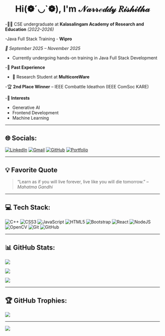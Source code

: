 <h2 align="center" style="font-size: 28px;">Hi(❁´◡`❁), I'm <b>𝒩𝒶𝓇𝓇ℯ𝒹𝒹𝓎 𝑅𝒾𝓈𝒽𝒾𝓉𝒽𝒶</b></h2>


-👩‍🎓 CSE undergraduate at **Kalasalingam Academy of Research and Education** *(2022–2026)*

-Java Full Stack Training - **Wipro**  

  *📅 September 2025 – November 2025*
  - Currently undergoing hands-on training in Java Full Stack Development

-🔬 **Past Experience**  
- 🧪 Research Student at **MulticoreWare**

-🏆 **2nd Place Winner** – IEEE Combattle Ideathon (IEEE ComSoc KARE)

-🎯 **Interests**  
- Generative AI  
- Frontend Development  
- Machine Learning  



---

## 🌐 Socials:
[![LinkedIn](https://img.shields.io/badge/LinkedIn-%230077B5.svg?logo=linkedin&logoColor=white)](https://linkedin.com/in/rishitha-narreddy-9886a4268)
[![Gmail](https://img.shields.io/badge/Email-D14836?logo=gmail&logoColor=white)](mailto:rishithan582@gmail.com)
[![GitHub](https://img.shields.io/badge/GitHub-100000?logo=github&logoColor=white)](https://github.com/NARREDDYRISHITHA)
[![Portfolio](https://img.shields.io/badge/Portfolio-121013?logo=vercel&logoColor=white)](https://myportfolio-eight-jet.vercel.app)

---

## 💡 Favorite Quote

> “Learn as if you will live forever, live like you will die tomorrow.” – *Mahatma Gandhi*

---
## 💻 Tech Stack:
![C++](https://img.shields.io/badge/c++-%2300599C.svg?style=for-the-badge&logo=c%2B%2B&logoColor=white)
![CSS3](https://img.shields.io/badge/css3-%231572B6.svg?style=for-the-badge&logo=css3&logoColor=white)
![JavaScript](https://img.shields.io/badge/javascript-%23323330.svg?style=for-the-badge&logo=javascript&logoColor=%23F7DF1E)
![HTML5](https://img.shields.io/badge/html5-%23E34F26.svg?style=for-the-badge&logo=html5&logoColor=white)
![Bootstrap](https://img.shields.io/badge/bootstrap-%238511FA.svg?style=for-the-badge&logo=bootstrap&logoColor=white)
![React](https://img.shields.io/badge/react-%2320232a.svg?style=for-the-badge&logo=react&logoColor=%2361DAFB)
![NodeJS](https://img.shields.io/badge/node.js-6DA55F?style=for-the-badge&logo=node.js&logoColor=white)
![OpenCV](https://img.shields.io/badge/opencv-%23white.svg?style=for-the-badge&logo=opencv&logoColor=white)
![Git](https://img.shields.io/badge/git-%23F05033.svg?style=for-the-badge&logo=git&logoColor=white)
![GitHub](https://img.shields.io/badge/github-%23121011.svg?style=for-the-badge&logo=github&logoColor=white)

---

## 📊 GitHub Stats:
![](https://github-readme-stats.vercel.app/api?username=NARREDDYRISHITHA&theme=aura_dark&hide_border=false&include_all_commits=false&count_private=false)

![](https://nirzak-streak-stats.vercel.app/?user=NARREDDYRISHITHA&theme=aura_dark&hide_border=false)

![](https://github-readme-stats.vercel.app/api/top-langs/?username=NARREDDYRISHITHA&theme=aura_dark&hide_border=false&layout=compact)

---

## 🏆 GitHub Trophies:
![](https://github-profile-trophy.vercel.app/?username=NARREDDYRISHITHA&theme=radical&no-frame=false&no-bg=true&margin-w=4)

---

[![](https://visitcount.itsvg.in/api?id=NARREDDYRISHITHA&icon=0&color=0)](https://visitcount.itsvg.in)
